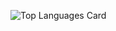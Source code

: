 ![Top Languages Card](https://github-readme-stats.vercel.app/api/top-langs/?username=shinokada&layout=compact)
